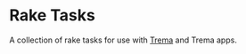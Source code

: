 Rake Tasks
==========

A collection of rake tasks for use with [Trema][trema] and Trema apps.

[trema]: https://github.com/trema/trema_ruby
